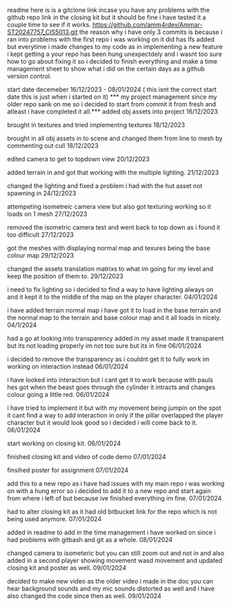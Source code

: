 readme 
here is is a gitclone link incase you have any problems with the github repo link in the closing kit but it should be fine i have tested it a couple time to see if it works.
https://github.com/amm4rdev/Ammar-ST20247757_CIS5013.git 
the reason why i have only 3 commits is because i ran into problems with the first repo i was working on it did has lfs added but everytime i made changes to my code as in implementing a new feature i kept getting a your repo has been hung unexpectdely and i wasnt too sure how to go about fixing it so i decided to finish everything and make a time management sheet to show what i did on the certain days as 
a github version control.



start date decemeber 16/12/2023 - 08/01/2024 ( this isnt the correct start date this is just when i started on it)
*** my project management since my older repo sank on me so i decided to start from commit it from fresh and atleast i have completed it all.***
added obj assets into project 16/12/2023

brought in textures and tried implementng textures 18/12/2023

brought in all obj assets in to scene and changed them from line to mesh by commenting out cull 18/12/2023

edited camera to get to topdown view 20/12/2023

added terrain in and got that working with the multiple lighting. 21/12/2023

changed the lighting and fixed a problem i had with the hut asset not spawning in 24/12/2023

attempeting isometreic camera view but also got texturing working so it loads on 1 mesh 27/12/2023

removed the isometric camera test and went back to top down as i found it too difficult 27/12/2023

got the meshes with displaying normal map and texures being the base colour map 29/12/2023

changed the assets translation matrixs to what im going for my level and keep the position of them to. 29/12/2023

i need to fix lighting so i decided to find a way to have lighting always on and it kept it to the middle of the map on the player character. 04/01/2024

 i have added terrain normal map i have got it to load in the base terrain and the normal map to the terrain and base colour map and it all loads in nicely. 04/1/2024
 
had a go at looking into transparency added in my asset made it transparent but its not loading properly im not too sure but its in fine 06/01/2024

i decided to remove the transparency as i couldnt get it to fully work im working on interaction instead 06/01/2024

i have looked into interaction but i cant get it to work because with pauls hes got when the beast goes through the cylinder it intracts and changes colour going a little red. 06/01/2024

i have tried to implement it but with my movement being jumpin on the spot it cant find a way to add interaction in only if the pillar overlapped the player character but it would look good so i decided i will come back to it. 06/01/2024

start working on closing kit. 06/01/2024

finished closing kit and video of code demo 07/01/2024

finsihed poster for assignment 07/01/2024

add this to a new repo as i have had issues with my main repo i was working on with a hung error so i decided to add it to a new repo and start again from where i left of but because ive finished everything im fine. 07/01/2024

had to alter closing kit as it had old bitbucket link for the repo which is not being used anymore. 07/01/2024

added in readme to add in the time management i have worked on since i had problems with gitbash and git as a whole. 08/01/2024

changed camera to isometeric but you can still zoom out and not in and also added in a second player showing movement wasd movement and updated closing kit and poster as well. 09/01/2024

decided to make new video as the older video i made in the doc you can hear background sounds and my mic sounds distorted as well and i have also changed the code since then as well. 09/01/2024



